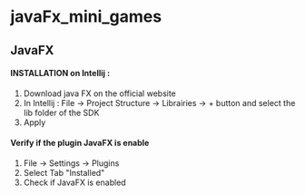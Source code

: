 # javaFx_mini_games




## JavaFX

#### INSTALLATION on Intellij : 

1. Download java FX on the official website
2. In Intellij : File -> Project Structure -> Librairies -> + button and select the lib folder of the SDK
3. Apply

#### Verify if the plugin JavaFX is enable

1. File -> Settings -> Plugins
2. Select Tab "Installed"
3. Check if JavaFX is enabled
